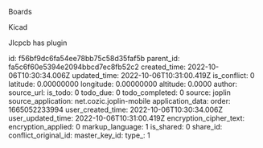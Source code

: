 Boards

Kicad

Jlcpcb has plugin

id: f56bf9dc6fa54ee78bb75c58d35faf5b
parent_id: fa5c6f60e5394e2094bbcd7ec8fb52c2
created_time: 2022-10-06T10:30:34.006Z
updated_time: 2022-10-06T10:31:00.419Z
is_conflict: 0
latitude: 0.00000000
longitude: 0.00000000
altitude: 0.0000
author: 
source_url: 
is_todo: 0
todo_due: 0
todo_completed: 0
source: joplin
source_application: net.cozic.joplin-mobile
application_data: 
order: 1665052233994
user_created_time: 2022-10-06T10:30:34.006Z
user_updated_time: 2022-10-06T10:31:00.419Z
encryption_cipher_text: 
encryption_applied: 0
markup_language: 1
is_shared: 0
share_id: 
conflict_original_id: 
master_key_id: 
type_: 1